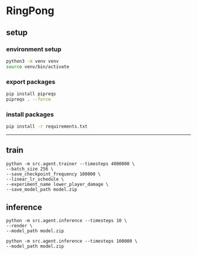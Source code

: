 # RingPong

## setup
### environment setup

```bash
python3 -m venv venv
source venv/bin/activate
```

### export packages
```bash
pip install pipreqs
pipreqs . --force
```

### install packages
```bash
pip install -r requirements.txt
```

--------------

## train
```
python -m src.agent.trainer --timesteps 4000000 \
--batch_size 256 \
--save_checkpoint_frequency 100000 \
--linear_lr_schedule \
--experiment_name lower_player_damage \
--save_model_path model.zip
```

## inference
```
python -m src.agent.inference --timesteps 10 \
--render \
--model_path model.zip

python -m src.agent.inference --timesteps 100000 \
--model_path model.zip
```
